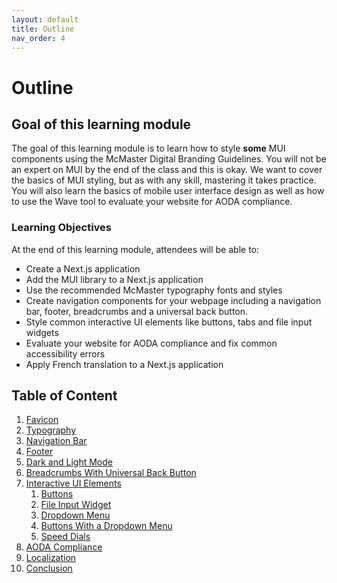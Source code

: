 ```yaml
---
layout: default
title: Outline
nav_order: 4
---
```

# Outline

## Goal of this learning module

The goal of this learning module is to learn how to style **some** MUI components using the McMaster Digital Branding Guidelines. You will not be an expert on MUI by the end of the class and this is okay. We want to cover the basics of MUI styling, but as with any skill, mastering it takes practice. You will also learn the basics of mobile user interface design as well as how to use the Wave tool to evaluate your website for AODA compliance.

### Learning Objectives

At the end of this learning module, attendees will be able to:

- Create a Next.js application
- Add the MUI library to a Next.js application
- Use the recommended McMaster typography fonts and styles
- Create navigation components for your webpage including a navigation bar, footer, breadcrumbs and a universal back button.
- Style common interactive UI elements like buttons, tabs and file input widgets
- Evaluate your website for AODA compliance and fix common accessibility errors
- Apply French translation to a Next.js application

## Table of Content

1. [Favicon](favicon.md)
2. [Typography](typography.md)
3. [Navigation Bar](navigation-bar.md)
4. [Footer](footer.md)
5. [Dark and Light Mode](dark-light-mode.md)
6. [Breadcrumbs With Universal Back Button](breadcrumbs-back.md)
7. [Interactive UI Elements](interactive-ui-elements.md)
	1. [Buttons](interactive-ui-elements.md#buttons)
	2. [File Input Widget](interactive-ui-elements.md#file-input-widget)
	3. [Dropdown Menu](interactive-ui-elements.md#dropdown-menu)
	4. [Buttons With a Dropdown Menu](interactive-ui-elements.md#buttons-with-a-dropdown-menu)
	5. [Speed Dials](interactive-ui-elements.md#speed-dials)
8. [AODA Compliance](aoda.md)
9. [Localization](localization.md)
10. [Conclusion](conclusion.md)
